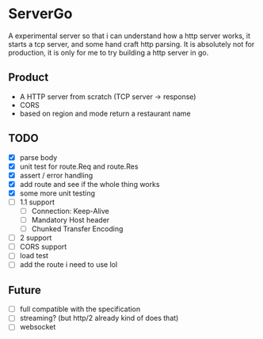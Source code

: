 # ServerGo
A experimental server so that i can understand how a http server works, it starts a tcp server, and some hand craft http parsing. 
It is absolutely not for production, it is only for me to try building a http server in go.

## Product
- A HTTP server from scratch (TCP server -> response)
- CORS
- based on region and mode return a restaurant name

## TODO
- [x] parse body
- [x] unit test for route.Req and route.Res 
- [x] assert / error handling
- [x] add route and see if the whole thing works 
- [x] some more unit testing
- [ ] 1.1 support
  - [ ] Connection: Keep-Alive
  - [ ] Mandatory Host header
  - [ ] Chunked Transfer Encoding
- [ ] 2 support
- [ ] CORS support
- [ ] load test
- [ ] add the route i need to use lol

## Future
- [ ] full compatible with the specification
- [ ] streaming? (but http/2 already kind of does that)
- [ ] websocket
